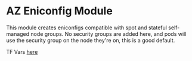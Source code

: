 # AZ Eniconfig Module

This module creates eniconfigs compatible with spot and stateful self-managed node groups.
No security groups are added here, and pods will use the security group on the node they're on, this is a good default.

TF Vars [here](submodules/az_eniconfigs_no_sg/TFVARS.md)
